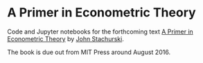 
# A Primer in Econometric Theory

Code and Jupyter notebooks for the forthcoming text [A Primer in Econometric Theory](http://johnstachurski.net/emet.html) by [John Stachurski](http://johnstachurski.net/).

The book is due out from MIT Press around August 2016.
